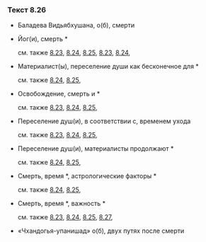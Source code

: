 ### Текст 8.26
	
- Баладева Видьябхушана, о(б), смерти

	
- Йог(и), смерть *

	см. также  [8.23](../08/0823.md),  [8.24](../08/0824.md),  [8.25](../08/0825.md),  [8.23](../08/0823.md),  [8.24](../08/0824.md), 
	
- Материалист(ы), переселение души как бесконечное для *

	см. также  [8.24](../08/0824.md),  [8.25](../08/0825.md), 
	
- Освобождение, смерть и *

	см. также  [8.23](../08/0823.md),  [8.24](../08/0824.md),  [8.25](../08/0825.md), 
	
- Переселение душ(и), в соответствии с, временем ухода

	см. также  [8.23](../08/0823.md),  [8.24](../08/0824.md),  [8.25](../08/0825.md), 
	
- Переселение душ(и), материалисты продолжают *

	см. также  [8.24](../08/0824.md),  [8.25](../08/0825.md), 
	
- Смерть, время *, астрологические факторы *

	см. также  [8.24](../08/0824.md),  [8.25](../08/0825.md), 
	
- Смерть, время *, важность *

	см. также  [8.23](../08/0823.md),  [8.24](../08/0824.md),  [8.25](../08/0825.md),  [8.27](../08/0827.md), 
	
- «Чхандогья-упанишад» о(б), двух путях после смерти

